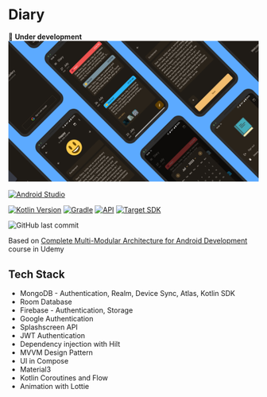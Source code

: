 # Diary
🔴 **Under development**
![Screenshot](https://raw.githubusercontent.com/fortoszone/Diary/master/doc/header.png)

[![Android Studio](https://img.shields.io/badge/Android%20Studio%20Giraffe-2022.3.1%20RC%201-green.svg?style=for-the-badge)](https://developer.android.com/studio/preview)

[![Kotlin Version](https://img.shields.io/badge/kotlin-1.8.10-blue.svg?style=for-the-badge)](http://kotlinlang.org/)
[![Gradle](https://img.shields.io/badge/gradle-8.0.0-blue.svg?style=for-the-badge)](https://developer.android.com/build/releases/gradle-plugin)
[![API](https://img.shields.io/badge/support%20min%20API-24%20[Android%207.0]-blue.svg?style=for-the-badge)](https://github.com/AndroidSDKSources/android-sdk-sources-list)
[![Target SDK](https://img.shields.io/badge/Target%20API%20Level-33%20[Android%2013]-blue.svg?style=for-the-badge)](https://developer.android.com/about/versions/13)

![GitHub last commit](https://img.shields.io/github/last-commit/fortoszone/Diary?color=black&style=for-the-badge)

Based on [Complete Multi-Modular Architecture for Android Development](https://www.udemy.com/course/complete-multi-modular-architecture-for-android-development/) course in Udemy


## Tech Stack
* MongoDB - Authentication, Realm, Device Sync, Atlas, Kotlin SDK
* Room Database
* Firebase - Authentication, Storage
* Google Authentication 
* Splashscreen API
* JWT Authentication
* Dependency injection with Hilt
* MVVM Design Pattern
* UI in Compose
* Material3
* Kotlin Coroutines and Flow
* Animation with Lottie
